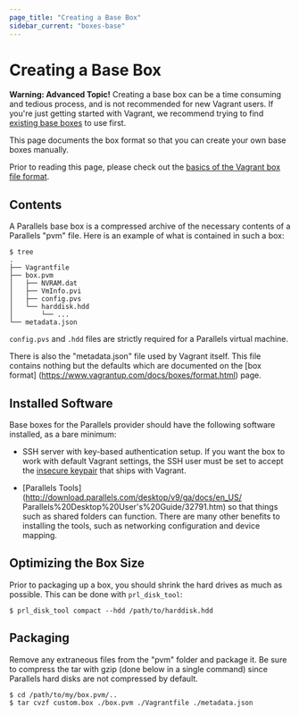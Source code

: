```yaml
---
page_title: "Creating a Base Box"
sidebar_current: "boxes-base"
---
```


# Creating a Base Box

<div class="alert alert-warn">
	<p>
		<strong>Warning: Advanced Topic!</strong> Creating a base box can be a
		time consuming and tedious process, and is not recommended for new
		Vagrant users. If you're just getting started with Vagrant, we
		recommend trying to find <a href="https://atlas.hashicorp.com/parallels">
		existing base boxes</a> to use first.
	</p>
</div>

This page documents the box format so that you can create your own base boxes
manually.

Prior to reading this page, please check out the [basics of the Vagrant
box file format](https://www.vagrantup.com/docs/boxes/format.html).

## Contents
A Parallels base box is a compressed archive of the necessary contents of
a Parallels "pvm" file. Here is an example of what is contained in such a box:

```
$ tree
.
├── Vagrantfile
├── box.pvm
│   ├── NVRAM.dat
│   ├── VmInfo.pvi
│   ├── config.pvs
│   └── harddisk.hdd
│       └── ...
└── metadata.json
```

`config.pvs` and `.hdd` files are strictly required for a Parallels virtual
machine.

There is also the "metadata.json" file used by Vagrant itself. This file
contains nothing but the defaults which are documented on the [box format]
(https://www.vagrantup.com/docs/boxes/format.html) page.

## Installed Software

Base boxes for the Parallels provider should have the following software
installed, as a bare minimum:

- SSH server with key-based authentication setup. If you want the box to work
with default Vagrant settings, the SSH user must be set to accept the [insecure
keypair](https://github.com/mitchellh/vagrant/blob/master/keys/vagrant.pub)
that ships with Vagrant.

- [Parallels Tools](http://download.parallels.com/desktop/v9/ga/docs/en_US/
Parallels%20Desktop%20User's%20Guide/32791.htm) so that things such as shared
folders can function. There are many other benefits to installing the tools,
such as networking configuration and device mapping.

## Optimizing the Box Size

Prior to packaging up a box, you should shrink the hard drives as much as
possible. This can be done with `prl_disk_tool`:

```
$ prl_disk_tool compact --hdd /path/to/harddisk.hdd
```

## Packaging

Remove any extraneous files from the "pvm" folder and package it. Be sure to
compress the tar with gzip (done below in a single command) since Parallels
hard disks are not compressed by default.

```
$ cd /path/to/my/box.pvm/..
$ tar cvzf custom.box ./box.pvm ./Vagrantfile ./metadata.json
```
